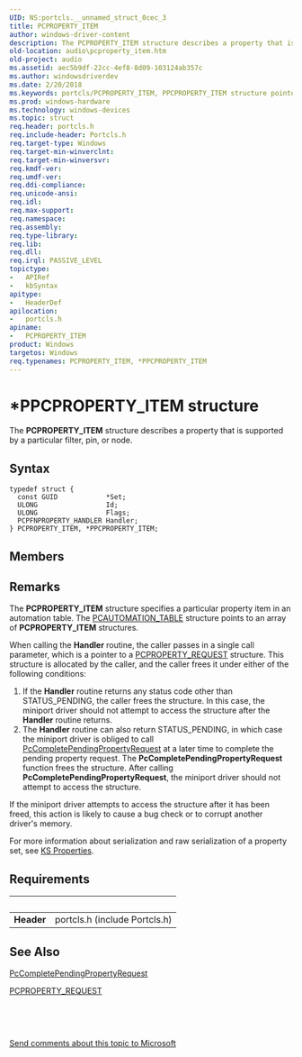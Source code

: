 ```yaml
---
UID: NS:portcls.__unnamed_struct_0cec_3
title: PCPROPERTY_ITEM
author: windows-driver-content
description: The PCPROPERTY_ITEM structure describes a property that is supported by a particular filter, pin, or node.
old-location: audio\pcproperty_item.htm
old-project: audio
ms.assetid: aec5b9df-22cc-4ef8-8d09-103124ab357c
ms.author: windowsdriverdev
ms.date: 2/20/2018
ms.keywords: portcls/PCPROPERTY_ITEM, PPCPROPERTY_ITEM structure pointer [Audio Devices], PPCPROPERTY_ITEM, audio.pcproperty_item, *PPCPROPERTY_ITEM, PCPROPERTY_ITEM structure [Audio Devices], PCPROPERTY_ITEM, audpc-struct_6d95504b-3ecc-47dc-b98f-b6ebfa40d749.xml, portcls/PPCPROPERTY_ITEM
ms.prod: windows-hardware
ms.technology: windows-devices
ms.topic: struct
req.header: portcls.h
req.include-header: Portcls.h
req.target-type: Windows
req.target-min-winverclnt: 
req.target-min-winversvr: 
req.kmdf-ver: 
req.umdf-ver: 
req.ddi-compliance: 
req.unicode-ansi: 
req.idl: 
req.max-support: 
req.namespace: 
req.assembly: 
req.type-library: 
req.lib: 
req.dll: 
req.irql: PASSIVE_LEVEL
topictype:
-	APIRef
-	kbSyntax
apitype:
-	HeaderDef
apilocation:
-	portcls.h
apiname:
-	PCPROPERTY_ITEM
product: Windows
targetos: Windows
req.typenames: PCPROPERTY_ITEM, *PPCPROPERTY_ITEM
---
```


# *PPCPROPERTY_ITEM structure
The <b>PCPROPERTY_ITEM</b> structure describes a property that is supported by a particular filter, pin, or node.

## Syntax
````
typedef struct {
  const GUID            *Set;
  ULONG                 Id;
  ULONG                 Flags;
  PCPFNPROPERTY_HANDLER Handler;
} PCPROPERTY_ITEM, *PPCPROPERTY_ITEM;
````

## Members


## Remarks
The <b>PCPROPERTY_ITEM</b> structure specifies a particular property item in an automation table. The <a href="..\portcls\ns-portcls-__unnamed_struct_0cec_6.md">PCAUTOMATION_TABLE</a> structure points to an array of <b>PCPROPERTY_ITEM</b> structures.

When calling the <b>Handler</b> routine, the caller passes in a single call parameter, which is a pointer to a <a href="..\portcls\ns-portcls-_pcproperty_request.md">PCPROPERTY_REQUEST</a> structure. This structure is allocated by the caller, and the caller frees it under either of the following conditions:

<ol>
<li>
If the <b>Handler</b> routine returns any status code other than STATUS_PENDING, the caller frees the structure. In this case, the miniport driver should not attempt to access the structure after the <b>Handler</b> routine returns.

</li>
<li>
The <b>Handler</b> routine can also return STATUS_PENDING, in which case the miniport driver is obliged to call <a href="..\portcls\nf-portcls-pccompletependingpropertyrequest.md">PcCompletePendingPropertyRequest</a> at a later time to complete the pending property request. The <b>PcCompletePendingPropertyRequest</b> function frees the structure. After calling <b>PcCompletePendingPropertyRequest</b>, the miniport driver should not attempt to access the structure.

</li>
</ol>
If the miniport driver attempts to access the structure after it has been freed, this action is likely to cause a bug check or to corrupt another driver's memory.

For more information about serialization and raw serialization of a property set, see <a href="https://msdn.microsoft.com/a385929e-1934-4d88-aaf9-ff1ddbfd30f7">KS Properties</a>.

## Requirements
| &nbsp; | &nbsp; |
| ---- |:---- |
| **Header** | portcls.h (include Portcls.h) |

## See Also

<a href="..\portcls\nf-portcls-pccompletependingpropertyrequest.md">PcCompletePendingPropertyRequest</a>



<a href="..\portcls\ns-portcls-_pcproperty_request.md">PCPROPERTY_REQUEST</a>



 

 

<a href="mailto:wsddocfb@microsoft.com?subject=Documentation%20feedback [audio\audio]:%20PCPROPERTY_ITEM structure%20 RELEASE:%20(2/20/2018)&amp;body=%0A%0APRIVACY STATEMENT%0A%0AWe use your feedback to improve the documentation. We don't use your email address for any other purpose, and we'll remove your email address from our system after the issue that you're reporting is fixed. While we're working to fix this issue, we might send you an email message to ask for more info. Later, we might also send you an email message to let you know that we've addressed your feedback.%0A%0AFor more info about Microsoft's privacy policy, see http://privacy.microsoft.com/en-us/default.aspx." title="Send comments about this topic to Microsoft">Send comments about this topic to Microsoft</a>